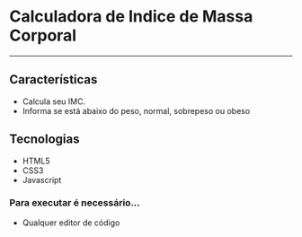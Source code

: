 # Calculadora de Indice de Massa Corporal
---
## Características
- Calcula seu IMC.
- Informa se está abaixo do peso, normal, sobrepeso ou obeso

## Tecnologias

- HTML5
- CSS3
- Javascript

### Para executar é necessário...
- Qualquer editor de código
